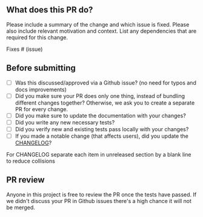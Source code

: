 ## What does this PR do?

Please include a summary of the change and which issue is fixed.
Please also include relevant motivation and context.
List any dependencies that are required for this change.

Fixes # (issue)

## Before submitting

- [ ] Was this discussed/approved via a Github issue? (no need for typos and docs improvements)
- [ ] Did you make sure your PR does only one thing, instead of bundling different changes together? Otherwise, we ask you to create a separate PR for every change.
- [ ] Did you make sure to update the documentation with your changes?
- [ ] Did you write any new necessary tests?
- [ ] Did you verify new and existing tests pass locally with your changes?
- [ ] If you made a notable change (that affects users), did you update the [CHANGELOG](https://github.com/GITHUB_NAME/REPO_NAME/blob/master/CHANGELOG.md)?

For CHANGELOG separate each item in unreleased section by a blank line to reduce collisions

## PR review

Anyone in this project is free to review the PR once the tests have passed.
If we didn't discuss your PR in Github issues there's a high chance it will not be merged.

